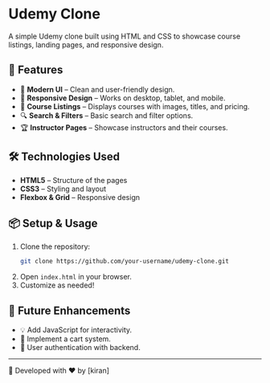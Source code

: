 # Udemy Clone

A simple Udemy clone built using HTML and CSS to showcase course listings, landing pages, and responsive design.

## 🚀 Features

- 🎨 **Modern UI** – Clean and user-friendly design.
- 📱 **Responsive Design** – Works on desktop, tablet, and mobile.
- 📂 **Course Listings** – Displays courses with images, titles, and pricing.
- 🔍 **Search & Filters** – Basic search and filter options.
- 🏆 **Instructor Pages** – Showcase instructors and their courses.

## 🛠️ Technologies Used

- **HTML5** – Structure of the pages
- **CSS3** – Styling and layout
- **Flexbox & Grid** – Responsive design


## 📦 Setup & Usage

1. Clone the repository:
   ```sh
   git clone https://github.com/your-username/udemy-clone.git
   ```
2. Open `index.html` in your browser.
3. Customize as needed!

## 📌 Future Enhancements

- 💡 Add JavaScript for interactivity.
- 🛒 Implement a cart system.
- 🔐 User authentication with backend.



---

🎯 Developed with ❤️ by [kiran]

